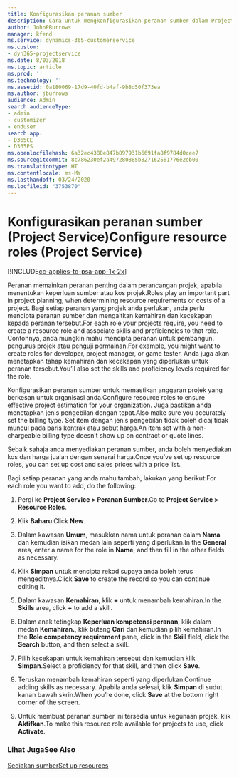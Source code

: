 ```yaml
---
title: Konfigurasikan peranan sumber
description: Cara untuk mengkonfigurasikan peranan sumber dalam Project Service
author: JohnPBurrows
manager: kfend
ms.service: dynamics-365-customerservice
ms.custom:
- dyn365-projectservice
ms.date: 8/03/2018
ms.topic: article
ms.prod: ''
ms.technology: ''
ms.assetid: 0a180069-17d9-40fd-b4af-9b8d50f373ea
ms.author: jburrows
audience: Admin
search.audienceType:
- admin
- customizer
- enduser
search.app:
- D365CE
- D365PS
ms.openlocfilehash: 6a32ec4380e847b897931b6691fa8f9784d0cee7
ms.sourcegitcommit: 8c786230ef2a497280885b827162561776e2eb00
ms.translationtype: HT
ms.contentlocale: ms-MY
ms.lasthandoff: 03/24/2020
ms.locfileid: "3753870"
---
```

# <a name="configure-resource-roles-project-service"></a><span data-ttu-id="b7986-103">Konfigurasikan peranan sumber (Project Service)</span><span class="sxs-lookup"><span data-stu-id="b7986-103">Configure resource roles (Project Service)</span></span>

[!INCLUDE[cc-applies-to-psa-app-1x-2x](../includes/cc-applies-to-psa-app-1x-2x.md)]

<span data-ttu-id="b7986-104">Peranan memainkan peranan penting dalam perancangan projek, apabila menentukan keperluan sumber atau kos projek.</span><span class="sxs-lookup"><span data-stu-id="b7986-104">Roles play an important part in project planning, when determining resource requirements or costs of a project.</span></span> <span data-ttu-id="b7986-105">Bagi setiap peranan yang projek anda perlukan, anda perlu mencipta peranan sumber dan mengaitkan kemahiran dan kecekapan kepada peranan tersebut.</span><span class="sxs-lookup"><span data-stu-id="b7986-105">For each role your projects require, you need to create a resource role and associate skills and proficiencies to that role.</span></span> <span data-ttu-id="b7986-106">Contohnya, anda mungkin mahu mencipta peranan untuk pembangun. pengurus projek atau penguji permainan.</span><span class="sxs-lookup"><span data-stu-id="b7986-106">For example, you might want to create roles for developer, project manager, or game tester.</span></span> <span data-ttu-id="b7986-107">Anda juga akan menetapkan tahap kemahiran dan kecekapan yang diperlukan untuk peranan tersebut.</span><span class="sxs-lookup"><span data-stu-id="b7986-107">You’ll also set the skills and proficiency levels required for the role.</span></span>  
  
 <span data-ttu-id="b7986-108">Konfigurasikan peranan sumber untuk memastikan anggaran projek yang berkesan untuk organisasi anda.</span><span class="sxs-lookup"><span data-stu-id="b7986-108">Configure resource roles to ensure effective project estimation for your organization.</span></span>  <span data-ttu-id="b7986-109">Juga pastikan anda menetapkan jenis pengebilan dengan tepat.</span><span class="sxs-lookup"><span data-stu-id="b7986-109">Also make sure you accurately set the billing type.</span></span> <span data-ttu-id="b7986-110">Set item dengan jenis pengebilan tidak boleh dicaj tidak muncul pada baris kontrak atau sebut harga.</span><span class="sxs-lookup"><span data-stu-id="b7986-110">An item set with a non-chargeable billing type doesn’t show up on contract or quote lines.</span></span>  
  
 <span data-ttu-id="b7986-111">Sebaik sahaja anda menyediakan peranan sumber, anda boleh menyediakan kos dan harga jualan dengan senarai harga.</span><span class="sxs-lookup"><span data-stu-id="b7986-111">Once you’ve set up resource roles, you can set up cost and sales prices with a price list.</span></span>  
  
 <span data-ttu-id="b7986-112">Bagi setiap peranan yang anda mahu tambah, lakukan yang berikut:</span><span class="sxs-lookup"><span data-stu-id="b7986-112">For each role you want to add, do the following:</span></span>  
  
1.  <span data-ttu-id="b7986-113">Pergi ke **Project Service > Peranan Sumber**.</span><span class="sxs-lookup"><span data-stu-id="b7986-113">Go to **Project Service > Resource Roles**.</span></span>  
  
2.  <span data-ttu-id="b7986-114">Klik **Baharu**.</span><span class="sxs-lookup"><span data-stu-id="b7986-114">Click **New**.</span></span>  
  
3.  <span data-ttu-id="b7986-115">Dalam kawasan **Umum**, masukkan nama untuk peranan dalam **Nama** dan kemudian isikan medan lain seperti yang diperlukan.</span><span class="sxs-lookup"><span data-stu-id="b7986-115">In the **General** area, enter a name for the role in **Name**, and then fill in the other fields as necessary.</span></span>  
  
4.  <span data-ttu-id="b7986-116">Klik **Simpan** untuk mencipta rekod supaya anda boleh terus mengeditnya.</span><span class="sxs-lookup"><span data-stu-id="b7986-116">Click **Save** to create the record so you can continue editing it.</span></span>  
  
5.  <span data-ttu-id="b7986-117">Dalam kawasan **Kemahiran**, klik **+** untuk menambah kemahiran.</span><span class="sxs-lookup"><span data-stu-id="b7986-117">In the **Skills** area, click **+** to add a skill.</span></span>  
  
6.  <span data-ttu-id="b7986-118">Dalam anak tetingkap **Keperluan kompetensi peranan**, klik dalam medan **Kemahiran.**, klik butang **Cari** dan kemudian pilih kemahiran.</span><span class="sxs-lookup"><span data-stu-id="b7986-118">In the **Role competency requirement** pane, click in the **Skill** field, click the **Search** button, and then select a skill.</span></span>  
  
7.  <span data-ttu-id="b7986-119">Pilih kecekapan untuk kemahiran tersebut dan kemudian klik **Simpan**.</span><span class="sxs-lookup"><span data-stu-id="b7986-119">Select a proficiency for that skill, and then click **Save**.</span></span>  
  
8.  <span data-ttu-id="b7986-120">Teruskan menambah kemahiran seperti yang diperlukan.</span><span class="sxs-lookup"><span data-stu-id="b7986-120">Continue adding skills as necessary.</span></span> <span data-ttu-id="b7986-121">Apabila anda selesai, klik **Simpan** di sudut kanan bawah skrin.</span><span class="sxs-lookup"><span data-stu-id="b7986-121">When you’re done, click **Save** at the bottom right corner of the screen.</span></span>  
  
9. <span data-ttu-id="b7986-122">Untuk membuat peranan sumber ini tersedia untuk kegunaan projek, klik **Aktifkan**.</span><span class="sxs-lookup"><span data-stu-id="b7986-122">To make this resource role available for projects to use, click **Activate**.</span></span>  
  
### <a name="see-also"></a><span data-ttu-id="b7986-123">Lihat Juga</span><span class="sxs-lookup"><span data-stu-id="b7986-123">See Also</span></span>  
 [<span data-ttu-id="b7986-124">Sediakan sumber</span><span class="sxs-lookup"><span data-stu-id="b7986-124">Set up resources</span></span>](../project-service/set-up-resources.md)
